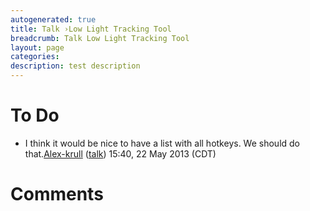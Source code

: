 ```yaml
---
autogenerated: true
title: Talk ›Low Light Tracking Tool
breadcrumb: Talk Low Light Tracking Tool
layout: page
categories: 
description: test description
---
```


# To Do

  - I think it would be nice to have a list with all hotkeys. We should do that.[Alex-krull](User_Alex-krull "wikilink") ([talk](User_talk_Alex-krull "wikilink")) 15:40, 22 May 2013 (CDT)

# Comments
